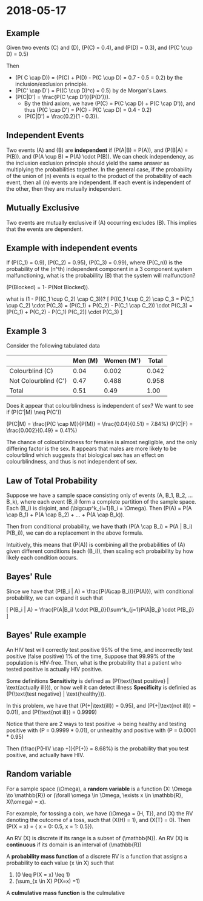 # 2018-05-17

## Example

Given two events \(C\) and \(D\), \(P(C) = 0.4\), and \(P(D) = 0.3\), and \(P(C \cup D) = 0.5\)

Then 

  * \(P( C \cap D)\) = \(P(C) + P(D) - P(C \cup D) =  0.7 - 0.5 = 0.2\) by the inclusion/exclusion principle.
  * \(P(C' \cap D') = P((C \cup D)^c) = 0.5\) by de Morgan's Laws.
  * \(P(C|D') = \frac{P(C \cap D')}{P(D')}\).
    * By the third axiom, we have \(P(C) = P(C \cap D) + P(C \cap D')\), and thus \(P(C \cap D') = P(C) - P(C \cap D) = 0.4 - 0.2\)
    * \(P(C|D') = \frac{0.2}{1 - 0.3}\).

## Independent Events
Two events \(A\) and \(B\) are **independent** if \(P(A|B) = P(A)\), and \(P(B|A) = P(B)\). and \(P(A \cup B) = P(A) \cdot P(B)\). We can check independency, as the inclusion exclusion principle should yield the same answer as multiplying the probabilities together. In the general case, if the probability of the union of \(n\) events is equal to the product of the probability of each event, then all \(n\) events are independent. If each event is independent of the other, then they are mutually independent. 

## Mutually Exclusive
Two events are mutually exclusive if \(A\) occurring excludes \(B\). This implies that the events are dependent.

## Example with independent events
If \(P(C_1) = 0.9\), \(P(C_2) = 0.95\), \(P(C_3) = 0.99\), where \(P(C_n)\) is the probability of the \(n^th\) independent component in a 3 component system malfunctioning, what is the probabillity \(B\) that the system will malfunction?

\(P(Blocked) = 1- P(Not Blocked)\).

what is \(1 - P((C_1 \cup C_2) \cap C_3)\)?
\[
P((C_1 \cup C_2) \cap C_3
= P(C_1 \cup C_2) \cdot P(C_3)
= (P(C_1) + P(C_2) - P(C_1 \cap C_2)) \cdot P(C_3)
= [P(C_1) + P(C_2) - P(C_1) P(C_2)] \cdot P(C_3)
\]

## Example 3
Consider the following tabulated data 

|   |Men (M)|Women (M')|Total|
|--|---------|-------------|-----|
|Colourblind (C)|0.04|0.002|0.042|
|Not Colourblind (C')|0.47|0.488|0.958|
|Total|0.51|0.49|1.00|

Does it appear that colourblindness is independent of sex?
We want to see if \(P(C'|M) \neq P(C')\)

\(P(C|M) = \frac{P(C \cap M)}{P(M)} = \frac{0.04}{0.51} = 7.84\%\)
\(P(C|F) = \frac{0.002}{0.49} = 0.41\%\)

The chance of colourblindness for females is almost negligible, and the only differing factor is the sex. It appears that males are more likely to be colourblind which suggests that biological sex has an effect on colourblindness, and thus is not independent of sex. 

## Law of Total Probability
Suppose we have a sample space consisting only of events \(A, B_1, B_2, ... B_k\), where each event \(B_i\) form a complete partition of the sample space. Each \(B_i\) is disjoint, and \(\bigcup^k_{i=1}B_i = \Omega\). Then \(P(A) = P(A \cap B_1) + P(A \cap B_2) + ... + P(A \cap B_k)\). 

Then from conditional probability, we have thath \(P(A \cap B_i) = P(A | B_i) P(B_i)\), we can do a replacement in the above formula.

Intuitively, this means that \(P(A)\) is combining all the probabilities of \(A\) given different conditions (each \(B_i)\), then scaling ech probaibility by how likely each condition occurs.


## Bayes' Rule

Since we have that \(P(B_i | A) = \frac{P(A\cap B_i)}{P(A)}\), with conditional probability, we can expand it such that 

\[
P(B_i | A) = \frac{P(A|B_i) \cdot P(B_i)}{\sum^k_{j=1}P(A|B_j) \cdot P(B_j)}
\]

## Bayes' Rule example
An HIV test will correctly test positive 95% of the time, and incorrectly test positive (false positive) 1% of the time, Suppose that 99.99% of the population is HIV-free. Then, what is the probability that a patient who tested positive is actually HIV positive.

Some definitions
**Sensitivity** is defined as \(P(\text{test positive} | \text{actually ill})\), or how well it can detect illness 
**Specificity** is definied as \(P(\text{test negative} | \text{healthy})\).

In this problem, we have that \(P(+|\text{ill}) = 0.95\), and \(P(+|\text{not ill}) = 0.01\), and \(P(\text{not ill}) = 0.9999\) 

Notice that there are 2 ways to test positive -> being healthy and testing positive with \(P = 0.9999 * 0.01\), or unhealthy and positive with \(P = 0.0001 * 0.95\)

Then \(\frac{P(HIV \cap +)}{P(+)} = 8.68\%\) is the probability that you test positive, and actually have HIV.

## Random variable
For a sample space \(\Omega\), a **random variable** is a function \(X: \Omega \to \mathbb{R}\) or \(\forall \omega \in \Omega, \exists x \in \mathbb{R}, X(\omega) = x\). 

For example, for tossing a coin, we have \(\Omega = \{H, T\}\), and \(X\) the RV denoting the outcome of a toss, such that \(X(H) = 1\), and \(X(T) = 0\). Then \(P(X = x) = \{ x = 0: 0.5, x = 1: 0.5\}\).

An RV \(X\) is discrete if its range is a subset of \(\mathbb{N}\). An RV \(X\) is **continuous** if its domain is an interval of \(\mathbb{R}\)

A **probability mass function** of a discrete RV is a function that assigns a probability to each value \(x \in X\) such that 
1. \(0 \leq P(X = x) \leq 1\)
2. \(\sum_{x \in X} P(X=x) =1\)

A **culmulative mass function** is the culmulative 